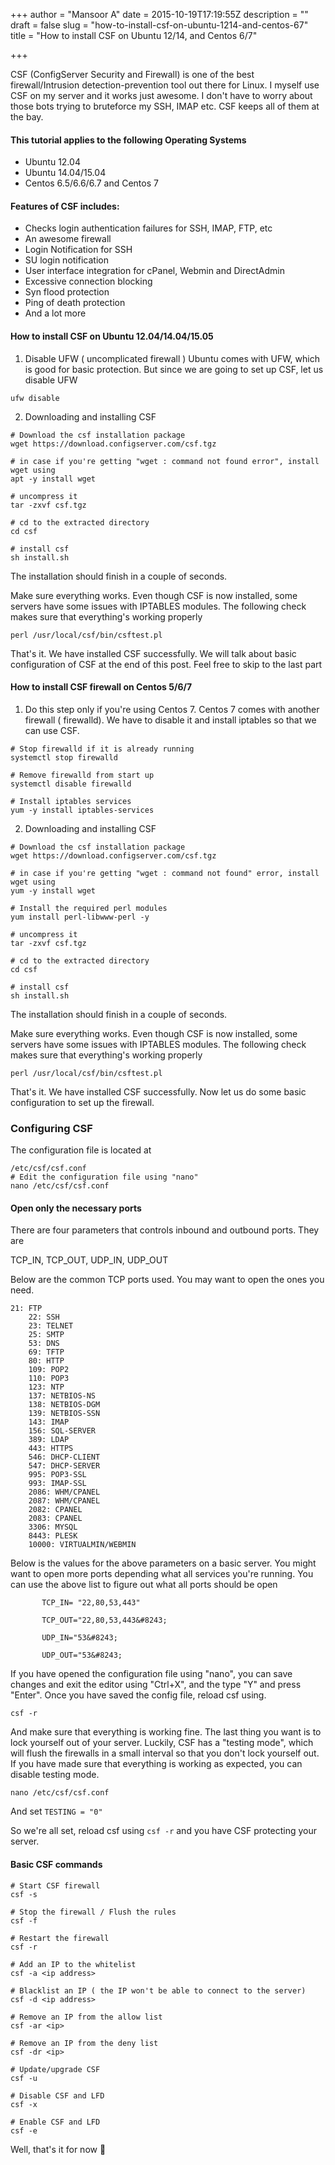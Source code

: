 +++
author = "Mansoor A"
date = 2015-10-19T17:19:55Z
description = ""
draft = false
slug = "how-to-install-csf-on-ubuntu-1214-and-centos-67"
title = "How to install CSF on Ubuntu 12/14, and Centos 6/7"

+++


CSF (ConfigServer Security and Firewall) is one of the best firewall/Intrusion detection-prevention tool out there for Linux. I myself use CSF on my server and it works just awesome. I don't have to worry about those bots trying to bruteforce my SSH, IMAP etc. CSF keeps all of them at the bay.

#### This tutorial applies to the following Operating Systems

  * Ubuntu 12.04
  * Ubuntu 14.04/15.04
  * Centos 6.5/6.6/6.7 and Centos 7

#### Features of CSF includes:

  * Checks login authentication failures for SSH, IMAP, FTP, etc
  * An awesome firewall
  * Login Notification for SSH
  * SU login notification
  * User interface integration for cPanel, Webmin and DirectAdmin
  * Excessive connection blocking
  * Syn flood protection
  * Ping of death protection
  * And a lot more

#### How to install CSF on Ubuntu 12.04/14.04/15.05

  1. Disable UFW ( uncomplicated firewall ) Ubuntu comes with UFW, which is good for basic protection. But since we are going to set up CSF, let us disable UFW 
```
ufw disable
```

  2. Downloading and installing CSF 
```
# Download the csf installation package
wget https://download.configserver.com/csf.tgz

# in case if you're getting "wget : command not found error", install wget using
apt -y install wget

# uncompress it
tar -zxvf csf.tgz

# cd to the extracted directory
cd csf

# install csf
sh install.sh
```
The installation should finish in a couple of seconds.
    
Make sure everything works. Even though CSF is now installed, some servers have some issues with IPTABLES modules. The following check makes sure that everything's working properly 

```
perl /usr/local/csf/bin/csftest.pl
```
    
That's it. We have installed CSF successfully. We will talk about basic configuration of CSF at the end of this post. Feel free to skip to the last part
    
#### How to install CSF firewall on Centos 5/6/7
    
1. Do this step only if you're using Centos 7. Centos 7 comes with another firewall ( firewalld). We have to disable it and install iptables so that we can use CSF. 
      
```
# Stop firewalld if it is already running
systemctl stop firewalld

# Remove firewalld from start up
systemctl disable firewalld

# Install iptables services
yum -y install iptables-services
```
    
2. Downloading and installing CSF 
```
# Download the csf installation package
wget https://download.configserver.com/csf.tgz

# in case if you're getting "wget : command not found" error, install wget using
yum -y install wget

# Install the required perl modules
yum install perl-libwww-perl -y

# uncompress it 
tar -zxvf csf.tgz 

# cd to the extracted directory 
cd csf 

# install csf 
sh install.sh
```
        
The installation should finish in a couple of seconds.
        
Make sure everything works. Even though CSF is now installed, some servers have some issues with IPTABLES modules. The following check makes sure that everything's working properly 
```
perl /usr/local/csf/bin/csftest.pl
```
        
That's it. We have installed CSF successfully. Now let us do some basic configuration to set up the firewall.
        
### Configuring CSF
        
The configuration file is located at
        
```
/etc/csf/csf.conf
# Edit the configuration file using "nano"
nano /etc/csf/csf.conf
```
        
#### Open only the necessary ports
        
There are four parameters that controls inbound and outbound ports. They are
  
TCP\_IN, TCP\_OUT, UDP\_IN, UDP\_OUT
        
Below are the common TCP ports used. You may want to open the ones you need.
        
```
21: FTP
	22: SSH
	23: TELNET
	25: SMTP
	53: DNS
	69: TFTP
	80: HTTP
	109: POP2
	110: POP3
	123: NTP
	137: NETBIOS-NS
	138: NETBIOS-DGM
	139: NETBIOS-SSN
	143: IMAP
	156: SQL-SERVER
	389: LDAP
	443: HTTPS
	546: DHCP-CLIENT
	547: DHCP-SERVER
	995: POP3-SSL
	993: IMAP-SSL
	2086: WHM/CPANEL
	2087: WHM/CPANEL
	2082: CPANEL
	2083: CPANEL
	3306: MYSQL
	8443: PLESK
	10000: VIRTUALMIN/WEBMIN
```
        
Below is the values for the above parameters on a basic server. You might want to open more ports depending what all services you're running. You can use the above list to figure out what all ports should be open
 
 ```
        TCP_IN= "22,80,53,443"
        
        TCP_OUT="22,80,53,443&#8243;
        
        UDP_IN="53&#8243;
        
        UDP_OUT="53&#8243;
 ```
        
If you have opened the configuration file using "nano", you can save changes and exit the editor using "Ctrl+X", and the type "Y" and press "Enter". Once you have saved the config file, reload csf using.
        
```
csf -r
```
        
And make sure that everything is working fine. The last thing you want is to lock yourself out of your server. Luckily, CSF has a "testing mode", which will flush the firewalls in a small interval so that you don't lock yourself out. If you have made sure that everything is working as expected, you can disable testing mode.
        
```
nano /etc/csf/csf.conf
```
        
And set `TESTING = "0"`
        
So we're all set, reload csf using `csf -r` and you have CSF protecting your server.
        
#### Basic CSF commands
        
```
# Start CSF firewall
csf -s

# Stop the firewall / Flush the rules
csf -f

# Restart the firewall
csf -r

# Add an IP to the whitelist
csf -a <ip address>

# Blacklist an IP ( the IP won't be able to connect to the server)
csf -d <ip address>

# Remove an IP from the allow list
csf -ar <ip>

# Remove an IP from the deny list
csf -dr <ip>

# Update/upgrade CSF
csf -u

# Disable CSF and LFD
csf -x

# Enable CSF and LFD 
csf -e
```
        
Well, that's it for now 🙂

